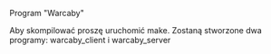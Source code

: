 Program "Warcaby"

Aby skompilować proszę uruchomić make.
Zostaną stworzone dwa programy: warcaby_client i warcaby_server
